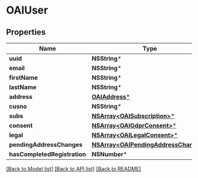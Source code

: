# OAIUser

## Properties
Name | Type | Description | Notes
------------ | ------------- | ------------- | -------------
**uuid** | **NSString*** |  | 
**email** | **NSString*** |  | 
**firstName** | **NSString*** |  | [optional] 
**lastName** | **NSString*** |  | [optional] 
**address** | [**OAIAddress***](OAIAddress.md) |  | [optional] 
**cusno** | **NSString*** |  | 
**subs** | [**NSArray&lt;OAISubscription&gt;***](OAISubscription.md) |  | 
**consent** | [**NSArray&lt;OAIGdprConsent&gt;***](OAIGdprConsent.md) |  | 
**legal** | [**NSArray&lt;OAILegalConsent&gt;***](OAILegalConsent.md) |  | 
**pendingAddressChanges** | [**NSArray&lt;OAIPendingAddressChange&gt;***](OAIPendingAddressChange.md) |  | [optional] 
**hasCompletedRegistration** | **NSNumber*** |  | 

[[Back to Model list]](../README.md#documentation-for-models) [[Back to API list]](../README.md#documentation-for-api-endpoints) [[Back to README]](../README.md)


